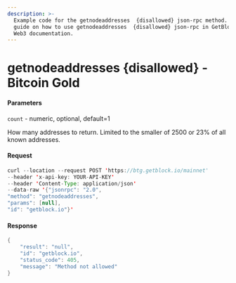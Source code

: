 ```yaml
---
description: >-
  Example code for the getnodeaddresses  {disallowed} json-rpc method. Сomplete
  guide on how to use getnodeaddresses  {disallowed} json-rpc in GetBlock.io
  Web3 documentation.
---
```


# getnodeaddresses {disallowed} - Bitcoin Gold

#### Parameters

`count` - numeric, optional, default=1

How many addresses to return. Limited to the smaller of 2500 or 23% of all known addresses.

#### Request

```java
curl --location --request POST 'https://btg.getblock.io/mainnet' 
--header 'x-api-key: YOUR-API-KEY' 
--header 'Content-Type: application/json' 
--data-raw '{"jsonrpc": "2.0",
"method": "getnodeaddresses",
"params": [null],
"id": "getblock.io"}'
```

#### Response

```java
{
    "result": "null",
    "id": "getblock.io",
    "status_code": 405,
    "message": "Method not allowed"
}
```

